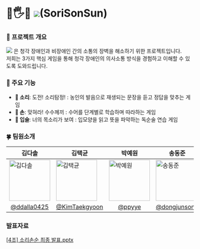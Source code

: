 # 🦻🖐️💋 <img src="https://github.com/user-attachments/assets/3e15c764-eea8-484a-a9bb-7e2f4cb43820"/>(SoriSonSun)

### 📝 프로젝트 개요
<img src="https://github.com/user-attachments/assets/0c81afe6-276c-4159-a340-6dd3ff9f86f1"/> 은 청각 장애인과 비장애인 간의 소통의 장벽을 해소하기 위한 프로젝트입니다.  
저희는 3가지 핵심 게임을 통해 청각 장애인의 의사소통 방식을 경험하고 이해할 수 있도록 도와드립니다.

### 🚀 주요 기능
- **🦻 소리**: 도전! 소리탐정! : 농인의 발음으로 재생되는 문장을 듣고 정답을 맞추는 게임
- **🤞 손**: 맞혀라! 수수께끼 : 수어를 단계별로 학습하며 따라하는 게임
- **💋 입술**: 너의 목소리가 보여 : 입모양을 읽고 뜻을 파악하는 독순술 연습 게임

### 🍀 팀원소개
<table widht="100%">
  <thead>
    <tr>
      <th>
        김다솔
      </th>
      <th>
        김택균
      </th>
      <th>
        박예원
      </th>
      <th>
        송동준
      </th>
      <th>
        유혜진
      </th>
    </tr>
  </thead>
  <tbody>
     <tr>
      <td>
        <a href="https://github.com/ddalla0425">
          <img alt="김다솔"src="https://github.com/user-attachments/assets/57368cc8-2814-4693-b6a6-9d17a8cc4361" width="110"/>
        </a>
      </td>
      <td>
        <a href="https://github.com/KimTaekgyoon">
          <img alt="김택균"src="https://github.com/user-attachments/assets/25875c1e-b1d7-4b06-8256-db8abec7badc" width="110"/>
        </a>
      </td>
      <td>
        <a href="https://github.com/ppyye">
          <img alt="박예원"src="https://github.com/user-attachments/assets/40208f33-4803-4a59-92e1-66b8524d0a15" width="110"/>
        </a>
      </td>
      <td>
        <a href="https://github.com/dongjunsong">
          <img alt="송동준"src="https://github.com/user-attachments/assets/25e245df-6315-4685-a051-fc418d9d22c8" width="110"/>
        </a>
      </td>
      <td>
        <a href="https://github.com/GoldenTol">
          <img alt="유혜진" src="https://github.com/user-attachments/assets/5376c939-ab00-4710-9b95-3b2a993d7098" width="110"/>
        </a>
      </td>
    </tr>
     <tr>
      <td align="center">
        <a href="https://github.com/ddalla0425">@ddalla0425</a>
      </td>
      <td align="center">
        <a href="https://github.com/KimTaekgyoon">@KimTaekgyoon</a>
      </th>
      <td align="center">
        <a href="https://github.com/ppyye">@ppyye</a>
      </td>
      <td align="center">
        <a href="https://github.com/dongjunsong">@dongjunsong</a>
      </td>
      <td align="center">
        <a href="https://github.com/GoldenTol">@GoldenTol</a>
      </td>
    </tr>
  </tbody>
</table>

### 발표자료
[[4조] 소리손순 최종 발표.pptx](https://github.com/user-attachments/files/18382058/4.pptx)

